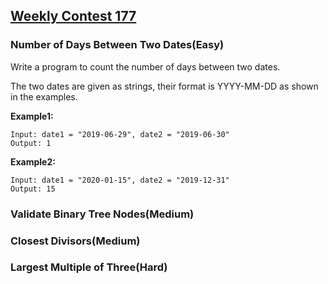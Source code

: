 ## [Weekly Contest 177](https://leetcode.com/contest/weekly-contest-177)

### Number of Days Between Two Dates(Easy)
Write a program to count the number of days between two dates.

The two dates are given as strings, their format is YYYY-MM-DD as shown in the examples.

**Example1:**

    Input: date1 = "2019-06-29", date2 = "2019-06-30"
    Output: 1

**Example2:**

    Input: date1 = "2020-01-15", date2 = "2019-12-31"
    Output: 15

### Validate Binary Tree Nodes(Medium)

### Closest Divisors(Medium)

### Largest Multiple of Three(Hard)
